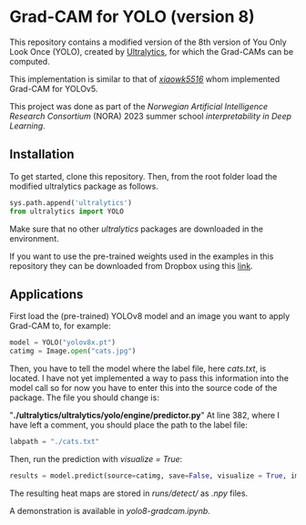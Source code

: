 # Grad-CAM for YOLO (version 8)

This repository contains a modified version of the 8th version of You Only Look Once (YOLO), created by [Ultralytics](https://github.com/ultralytics/ultralytics/), for which the Grad-CAMs can be computed. 

This implementation is similar to that of [_xiaowk5516_](https://github.com/ultralytics/yolov5/issues/5863) whom implemented Grad-CAM for YOLOv5. 

This project was done as part of the _Norwegian Artificial Intelligence Research Consortium_ (NORA) 2023 summer school _interpretability in Deep Learning_.


## Installation

To get started, clone this repository. Then, from the root folder load the modified ultralytics package as follows. 
```python
sys.path.append('ultralytics')
from ultralytics import YOLO
```

Make sure that no other _ultralytics_ packages are downloaded in the environment.

If you want to use the pre-trained weights used in the examples in this repository they can be downloaded from Dropbox using this [link](https://www.dropbox.com/scl/fo/lg6xk71a84bo6iauu5vts/h?rlkey=gyach1oy6irv605xhsenqfr32&dl=0).

## Applications

First load the (pre-trained) YOLOv8 model and an image you want to apply Grad-CAM to, for example:
```python
model = YOLO("yolov8x.pt")
catimg = Image.open("cats.jpg")
```

Then, you have to tell the model where the label file, here _cats.txt_, is located. I have not yet implemented a way to pass this information into the model call so for now you have to enter this into the source code of the package. The file you should change is:

"__./ultralytics/ultralytics/yolo/engine/predictor.py__" 
At line 382, where I have left a comment, you should place the path to the label file:
```python
labpath = "./cats.txt"
```

Then, run the prediction with _visualize = True_:
```python
results = model.predict(source=catimg, save=False, visualize = True, imgsz=1280)
```

The resulting heat maps are stored in _runs/detect/_ as _.npy_ files. 


A demonstration is available in _yolo8-gradcam.ipynb_. 